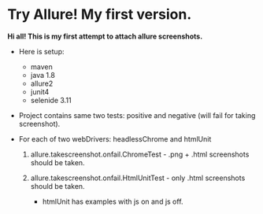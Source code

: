 # Try Allure! My first version.
**Hi all! This is my first attempt to attach allure screenshots.**

* Here is setup: 
  * maven 
  * java 1.8
  * allure2 
  * junit4 
  * selenide 3.11
  
* Project contains same two tests: positive and negative (will fail for taking screenshot).

* For each of two webDrivers: headlessChrome and htmlUnit 

  1. allure.takescreenshot.onfail.ChromeTest - .png + .html screenshots should be taken.
 
  2. allure.takescreenshot.onfail.HtmlUnitTest - only .html screenshots should be taken.

     * htmlUnit has examples with js on and js off.
